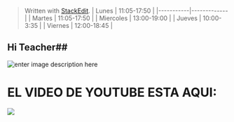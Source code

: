 > Written with [StackEdit](https://stackedit.io/).
| Lunes     | 11:05-17:50 |
|-----------|-------------|
| Martes    | 11:05-17:50 |
| Miercoles | 13:00-19:00 |
| Jueves    | 10:00-3:35  |
| Viernes   | 12:00-18:45 |

## Hi Teacher##
![enter image description here](https://cdn.images.dailystar.co.uk/dynamic/58/photos/169000/620x/Eden-Hazard-665249.jpg)
 # EL VIDEO DE YOUTUBE ESTA AQUI:
[![](https://img.youtube.com/vi/ocXnjrywVak/0.jpg)](https://www.youtube.com/watch?v=ocXnjrywVak)
